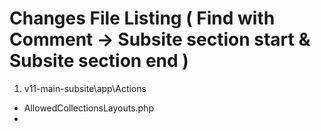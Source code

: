 # Changes File Listing ( Find with Comment  -> Subsite section start & Subsite section end )
1. v11-main-subsite\app\Actions
  - AllowedCollectionsLayouts.php
  -
